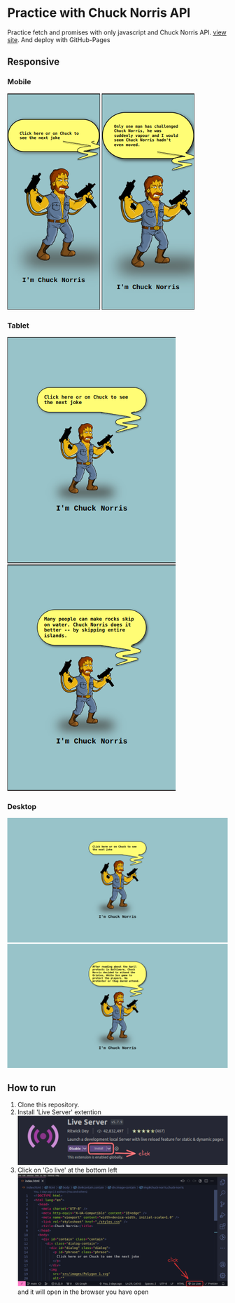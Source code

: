 # Practice with Chuck Norris API

Practice fetch and promises with only javascript and Chuck Norris API. [view site](https://lachicagladiadora.github.io/first-api-chuck-norris/).
And deploy with GitHub-Pages

## Responsive

### Mobile

![](./src/images/mobile-1.png)
![](./src/images/mobile-2.png)

### Tablet

![](./src/images/tablet-1.png)
![](./src/images/tablet-2.png)

### Desktop

![](./src/images/desktop-1.png)
![](./src/images/desktop-2.png)

## How to run

1. Clone this repository.
2. Install 'Live Server' extention
   ![](./src/images/live-server.png)
3. Click on 'Go live' at the bottom left
   ![](./src/images/run-live-server.png)
   and it will open in the browser you have open
